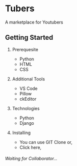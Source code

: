 # Tubers
A marketplace for Youtubers

## Getting Started

1. Prerequesite 
    * Python
    * HTML 
    * CSS

2. Additional Tools
    * VS Code
    * Pillow
    * ckEditor

3. Technologies
    * Python
    * Django
   
4. Installing
    * You can use GIT Clone or,
    * Click here,

###### Waiting for Collaborator...



